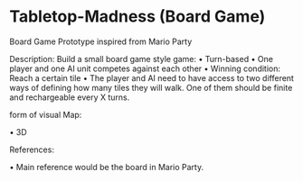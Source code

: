 # Tabletop-Madness (Board Game)
Board Game Prototype inspired from Mario Party


Description:
Build a small board game style game:
• Turn-based
• One player and one AI unit competes against each other
• Winning condition: Reach a certain tile
• The player and AI need to have access to two different ways of defining how
many tiles they will walk. One of them should be finite and rechargeable every X turns.

form of visual Map:

• 3D

References:

• Main reference would be the board in Mario Party.
